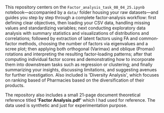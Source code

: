 This repository centers on the `Factor_analysis_task_08_04_25.ipynb` notebook—accompanied by a `data/` folder housing your raw datasets—and guides you step by step through a complete factor‐analysis workflow: first defining clear objectives, then loading your CSV data, handling missing values and standardizing variables; next conducting exploratory data analysis with summary statistics and visualizations of distributions and correlations; followed by extraction of latent factors using FA and common‐factor methods, choosing the number of factors via eigenvalues and a scree plot; then applying both orthogonal (Varimax) and oblique (Promax) rotations and interpreting the resulting factor‐loading patterns; after that computing individual factor scores and demonstrating how to incorporate them into downstream tasks such as regression or clustering; and finally summarizing your insights, discussing limitations, and suggesting avenues for further investigation. 
Also included is 'Diversity Analysis', which focuses on ranking based of Pharmacies based on the diversification of their products.


The repository also includes a small 21-page document theoretical reference titled **'Factor Analysis.pdf'** which I had used for reference. The data used is synthetic and just for experimentation purpose.
